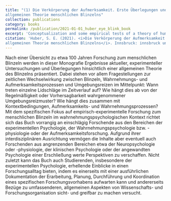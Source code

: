 ```yaml
---
title: "(1) Die Verkörperung der Aufmerksamkeit. Erste Überlegungen und Untersuchungen zu einer
allgemeinen Theorie menschlichen Blinzelns"
collection: publications
category: books
permalink: /publication/2021-01-01_huber_eye_blink_book
excerpt: 'Conceptualization and some empirical tests of a theory of human eye blinking (only available in German)'
citation: 'Huber, S. E. (2021). <i>Die Verkörperung der Aufmerksamkeit. Erste Überlegungen und Untersuchungen zu einer
allgemeinen Theorie menschlichen Blinzelns</i>. Innsbruck: innsbruck university press.'
---
```


Nach einer Übersicht zu etwa 100 Jahren Forschung zum menschlichen Blinzeln werden in dieser Monografie Ergebnisse aktueller, experimenteller Untersuchungen und Überlegungen hinsichtlich einer allgemeinen Theorie des Blinzelns präsentiert. Dabei stehen vor allem Fragestellungen zur zeitlichen Wechselwirkung zwischen Blinzeln, Wahrnehmungs- und Aufmerksamkeitsprozessen und Umgebungsreizen im Mittelpunkt: Wann treten einzelne Lidschläge im Zeitverlauf auf? Wie hängt dies ab von der Regelmäßigkeit oder Vorhersagbarkeit wahrgenommener Umgebungsreizmuster? Wie hängt dies zusammen mit Kontextbedingungen, Aufmerksamkeits- und Wahrnehmungsprozessen? Mit dem spezifischen Fokus auf empirisch-experimentelle Forschung zum menschlichen Blinzeln im wahrnehmungspsychologischen Kontext richtet sich das Buch vorrangig an einschlägig Forschende aus den Bereichen der experimentellen Psychologie, der Wahrnehmungspsychologie bzw. -physiologie oder der Aufmerksamkeitsforschung. Aufgrund ihrer interdisziplinären Ausrichtung vermögen die Inhalte aber eventuell auch Forschenden aus angrenzenden Bereichen etwa der Neuropsychologie oder -physiologie, der klinischen Psychologie oder der angewandten Psychologie einer Erschließung werte Perspektiven zu verschaffen. Nicht zuletzt kann das Buch auch Studierenden, insbesondere der experimentellen Psychologie, erhellende Einblicke in einen Forschungsalltag bieten, indem es einerseits mit einer ausführlichen Dokumentation der Erarbeitung, Planung, Durchführung und Koordination eines spezifischen Forschungsvorhabens aufwarten kann und andererseits Bezüge zu umfassenderen, allgemeinen Aspekten von Wissenschafts- und Forschungsorganisation sicht- und greifbar zu machen versucht.
